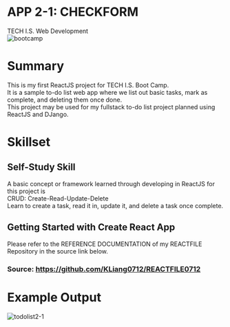 # APP 2-1: CHECKFORM
TECH I.S. Web Development<br>
![bootcamp](https://github.com/KLiang0712/REACTFILE0712/assets/41204344/9c998023-dff1-43dc-8592-acee31961bfe)

# Summary
This is my first ReactJS project for TECH I.S. Boot Camp.<br> 
It is a sample to-do list web app where we list out basic tasks, mark as complete, and deleting them once done.<br>
This project may be used for my fullstack to-do list project planned using ReactJS and DJango. 

# Skillset
## Self-Study Skill
A basic concept or framework learned through developing in ReactJS for this project is<br> 
CRUD: Create-Read-Update-Delete 
<br>
Learn to create a task, read it in, update it, and delete a task once complete. 

## Getting Started with Create React App
Please refer to the REFERENCE DOCUMENTATION of my REACTFILE Repository in the source link below. 
### Source: https://github.com/KLiang0712/REACTFILE0712

# Example Output
![todolist2-1](https://github.com/KLiang0712/REACTFILE-KL0712/assets/41204344/c20c73cc-9531-4e02-b77a-be3e6846ef62)
